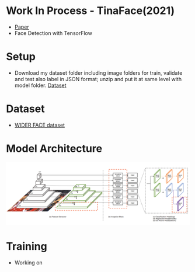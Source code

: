 # Work In Process - TinaFace(2021)
- [Paper](https://arxiv.org/pdf/2011.13183.pdf)
- Face Detection with TensorFlow

# Setup
- Download my dataset folder including image folders for train, validate and test also label in JSON format; unzip and put it at same level with model folder. [Dataset](https://drive.google.com/file/d/1hOWAulRkNtIqFgtMshI2_8SiE0pHeRwf/view?usp=sharing)

# Dataset
- [WIDER FACE dataset](http://shuoyang1213.me/WIDERFACE/)

# Model Architecture
![image](assets/model.png)

# Training 
- Working on
